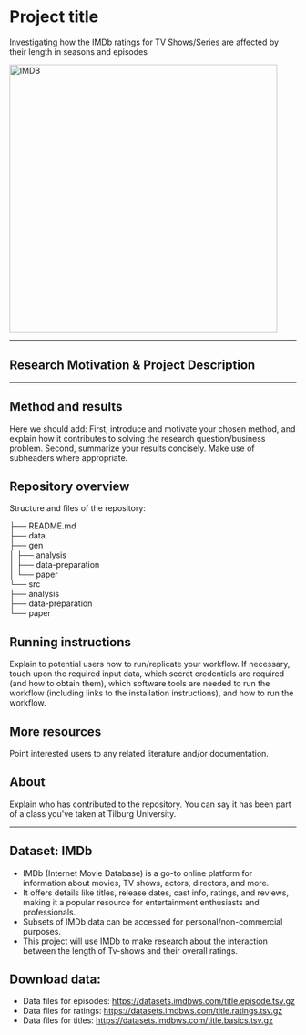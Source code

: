 # Project title
Investigating how the IMDb ratings for TV Shows/Series are affected by their length in seasons and episodes


<img width="470" alt="IMDB" src="https://github.com/course-dprep/team-project-team-7/assets/143189371/ee04e645-62f2-4d8a-b749-2565cc1da55a">

----

## Research Motivation & Project Description







----

## Method and results

Here we should add: 
First, introduce and motivate your chosen method, and explain how it contributes to solving the research question/business problem.
Second, summarize your results concisely. Make use of subheaders where appropriate.


## Repository overview

Structure and files of the repository:

├── README.md <br>
├── data <br>
├── gen <br>
│   ├── analysis <br>
│   ├── data-preparation <br>
│   └── paper <br>
└── src <br>
    ├── analysis <br>
    ├── data-preparation <br>
    └── paper <br>


## Running instructions

Explain to potential users how to run/replicate your workflow. If necessary, touch upon the required input data, which secret credentials are required (and how to obtain them), which software tools are needed to run the workflow (including links to the installation instructions), and how to run the workflow.


## More resources

Point interested users to any related literature and/or documentation.


## About

Explain who has contributed to the repository. You can say it has been part of a class you've taken at Tilburg University.

---- 

## Dataset: IMDb
- IMDb (Internet Movie Database) is a go-to online platform for information about movies, TV shows, actors, directors, and more.
- It offers details like titles, release dates, cast info, ratings, and reviews, making it a popular resource for entertainment enthusiasts and professionals.
- Subsets of IMDb data can be accessed for personal/non-commercial purposes.
- This project will use IMDb to make research about the interaction between the length of Tv-shows and their overall ratings.

## Download data:
- Data files for episodes: https://datasets.imdbws.com/title.episode.tsv.gz      
- Data files for ratings: https://datasets.imdbws.com/title.ratings.tsv.gz
- Data files for titles: https://datasets.imdbws.com/title.basics.tsv.gz


